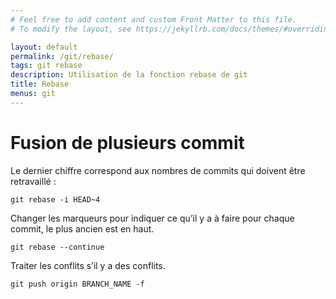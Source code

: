 ```yaml
---
# Feel free to add content and custom Front Matter to this file.
# To modify the layout, see https://jekyllrb.com/docs/themes/#overriding-theme-defaults

layout: default
permalink: /git/rebase/
tags: git rebase
description: Utilisation de la fonction rebase de git
title: Rebase
menus: git
---
```


# Fusion de plusieurs commit

Le dernier chiffre correspond aux nombres de commits qui doivent être retravaillé :

    git rebase -i HEAD~4

Changer les marqueurs pour indiquer ce qu’il y a à faire pour chaque commit, le plus ancien est en haut.

    git rebase --continue

Traiter les conflits s’il y a des conflits.

    git push origin BRANCH_NAME -f
